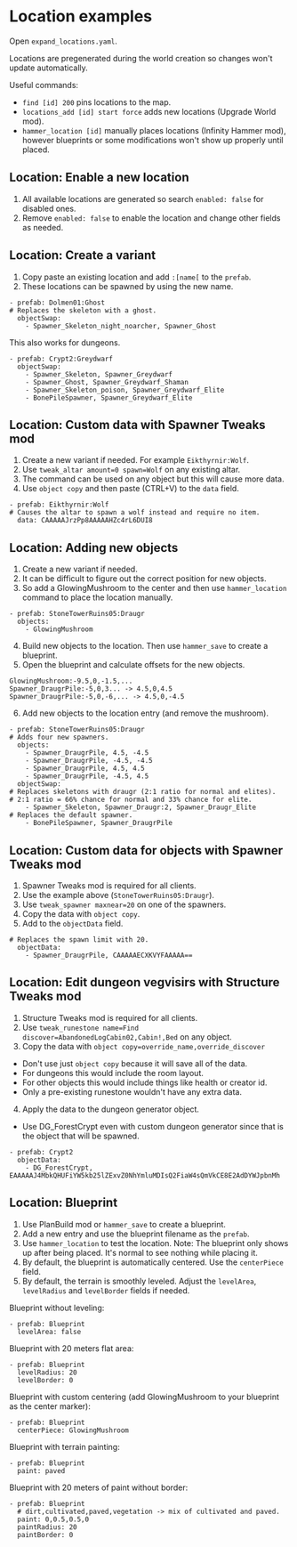 # Location examples

Open `expand_locations.yaml`.

Locations are pregenerated during the world creation so changes won't update automatically. 

Useful commands:
- `find [id] 200` pins locations to the map.
- `locations_add [id] start force` adds new locations (Upgrade World mod).
- `hammer_location [id]` manually places locations (Infinity Hammer mod), however blueprints or some modifications won't show up properly until placed.

## Location: Enable a new location

1. All available locations are generated so search `enabled: false` for disabled ones.
2. Remove `enabled: false` to enable the location and change other fields as needed.

## Location: Create a variant

1. Copy paste an existing location and add `:[name[` to the `prefab`.
2. These locations can be spawned by using the new name.
```
- prefab: Dolmen01:Ghost
# Replaces the skeleton with a ghost.
  objectSwap:
    - Spawner_Skeleton_night_noarcher, Spawner_Ghost
```

This also works for dungeons.
```
- prefab: Crypt2:Greydwarf
  objectSwap:
    - Spawner_Skeleton, Spawner_Greydwarf
    - Spawner_Ghost, Spawner_Greydwarf_Shaman
    - Spawner_Skeleton_poison, Spawner_Greydwarf_Elite
    - BonePileSpawner, Spawner_Greydwarf_Elite
```

## Location: Custom data with Spawner Tweaks mod

1. Create a new variant if needed. For example `Eikthyrnir:Wolf`.
2. Use `tweak_altar amount=0 spawn=Wolf` on any existing altar.
3. The command can be used on any object but this will cause more data.
4. Use `object copy` and then paste (CTRL+V) to the `data` field.
```
- prefab: Eikthyrnir:Wolf
# Causes the altar to spawn a wolf instead and require no item.
  data: CAAAAAJrzPp8AAAAAHZc4rL6DUI8
```

## Location: Adding new objects

1. Create a new variant if needed.
2. It can be difficult to figure out the correct position for new objects.
3. So add a GlowingMushroom to the center and then use `hammer_location` command to place the location manually. 
```
- prefab: StoneTowerRuins05:Draugr
  objects:
    - GlowingMushroom
```
4. Build new objects to the location. Then use `hammer_save` to create a blueprint.
5. Open the blueprint and calculate offsets for the new objects.
```
GlowingMushroom:-9.5,0,-1.5,...
Spawner_DraugrPile:-5,0,3... -> 4.5,0,4.5
Spawner_DraugrPile:-5,0,-6,... -> 4.5,0,-4.5
```
6. Add new objects to the location entry (and remove the mushroom).
```
- prefab: StoneTowerRuins05:Draugr
# Adds four new spawners.
  objects:
    - Spawner_DraugrPile, 4.5, -4.5
    - Spawner_DraugrPile, -4.5, -4.5
    - Spawner_DraugrPile, 4.5, 4.5
    - Spawner_DraugrPile, -4.5, 4.5
  objectSwap:
# Replaces skeletons with draugr (2:1 ratio for normal and elites).
# 2:1 ratio = 66% chance for normal and 33% chance for elite.
    - Spawner_Skeleton, Spawner_Draugr:2, Spawner_Draugr_Elite
# Replaces the default spawner.
    - BonePileSpawner, Spawner_DraugrPile
```

## Location: Custom data for objects with Spawner Tweaks mod

1. Spawner Tweaks mod is required for all clients.
2. Use the example above (`StoneTowerRuins05:Draugr`).
3. Use `tweak_spawner maxnear=20` on one of the spawners.
4. Copy the data with `object copy`.
5. Add to the `objectData` field.
```
# Replaces the spawn limit with 20.
  objectData:
    - Spawner_DraugrPile, CAAAAAECXKVYFAAAAA==
```

## Location: Edit dungeon vegvisirs with Structure Tweaks mod

1. Structure Tweaks mod is required for all clients.
2. Use `tweak_runestone name=Find discover=AbandonedLogCabin02,Cabin!,Bed` on any object.
3. Copy the data with `object copy=override_name,override_discover`
  - Don't use just `object copy` because it will save all of the data.
  - For dungeons this would include the room layout.
  - For other objects this would include things like health or creator id.
  - Only a pre-existing runestone wouldn't have any extra data.
4. Apply the data to the dungeon generator object.
  - Use DG_ForestCrypt even with custom dungeon generator since that is the object that will be spawned.
```
- prefab: Crypt2
  objectData:
    - DG_ForestCrypt, EAAAAAJ4MbkQHUFiYW5kb25lZExvZ0NhYmluMDIsQ2FiaW4sQmVkCE8E2AdDYWJpbnMh
```


## Location: Blueprint

1. Use PlanBuild mod or `hammer_save` to create a blueprint.
2. Add a new entry and use the blueprint filename as the `prefab`.
3. Use `hammer_location` to test the location. Note: The blueprint only shows up after being placed. It's normal to see nothing while placing it.
4. By default, the blueprint is automatically centered. Use the `centerPiece` field.
5. By default, the terrain is smoothly leveled. Adjust the `levelArea`, `levelRadius` and `levelBorder` fields if needed.

Blueprint without leveling:
```
- prefab: Blueprint
  levelArea: false
```

Blueprint with 20 meters flat area:
```
- prefab: Blueprint
  levelRadius: 20
  levelBorder: 0
```

Blueprint with custom centering (add GlowingMushroom to your blueprint as the center marker):
```
- prefab: Blueprint
  centerPiece: GlowingMushroom
```

Blueprint with terrain painting:
```
- prefab: Blueprint
  paint: paved
```

Blueprint with 20 meters of paint without border:
```
- prefab: Blueprint
  # dirt,cultivated,paved,vegetation -> mix of cultivated and paved.
  paint: 0,0.5,0.5,0
  paintRadius: 20
  paintBorder: 0
```